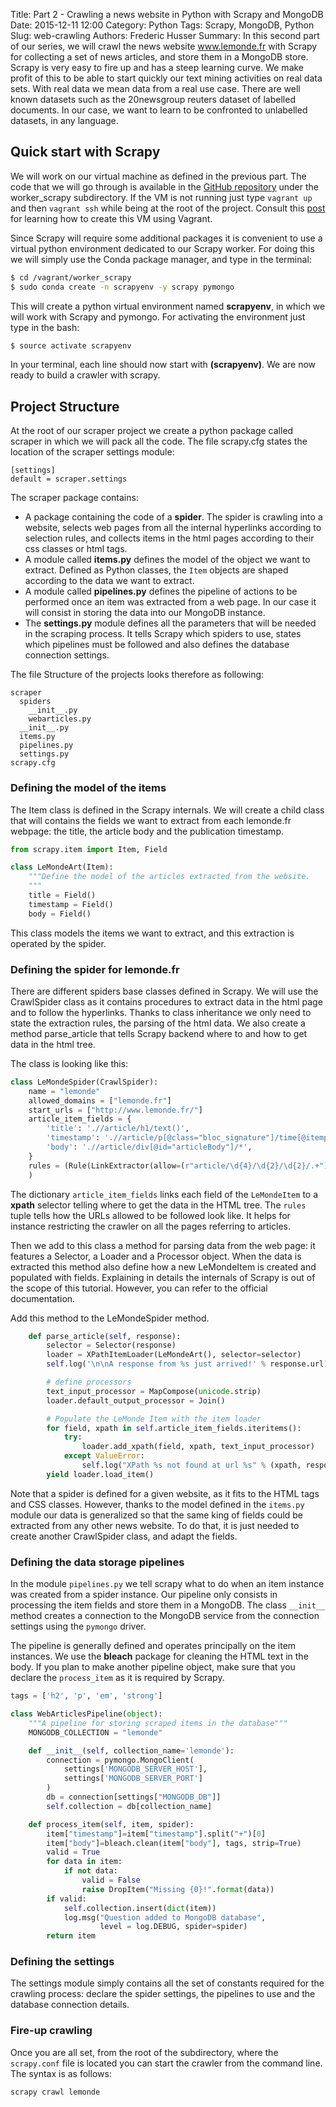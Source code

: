 Title: Part 2 - Crawling a news website in Python with Scrapy and MongoDB
Date: 2015-12-11 12:00
Category: Python
Tags: Scrapy, MongoDB, Python
Slug: web-crawling
Authors: Frederic Husser
Summary: In this second part of our series, we will crawl the news website www.lemonde.fr with Scrapy for collecting a set of news articles, and store them in a MongoDB store. Scrapy is very easy to fire up and has a steep learning curve. We make profit of this to be able to start quickly our text mining activities on real data sets. With real data we mean data from a real use case. There are well known datasets such as the 20newsgroup reuters dataset of labelled documents. In our case, we want to learn to be confronted to unlabelled datasets, in any language.

## Quick start with Scrapy

We will work on our virtual machine as defined in the previous part. The code that we will go through is available in the [GitHub repository](https://github.com/fredhusser/collective_intelligence) under the worker_scrapy subdirectory. If the VM is not running just type `vagrant up` and then `vagrant ssh` while being at the root of the project. Consult this [post]({filename}Prog_Part1.md) for learning how to create this VM using Vagrant.

Since Scrapy will require some additional packages it is convenient to use a virtual python environment dedicated to our Scrapy worker. For doing this we will simply use the Conda package manager, and type in the terminal:

```bash
$ cd /vagrant/worker_scrapy
$ sudo conda create -n scrapyenv -y scrapy pymongo
```

This will create a python virtual environment named **scrapyenv**, in which we will work with Scrapy and pymongo. For activating the environment just type in the bash:

```bash
$ source activate scrapyenv
```

In your terminal, each line should now start with **(scrapyenv)**. We are now ready to build a crawler with scrapy.

## Project Structure

At the root of our scraper project we create a python package called scraper in which we will pack all the code. The file scrapy.cfg states the location of the scraper settings module:

```
[settings]
default = scraper.settings
```

The scraper package contains:

+ A package containing the code of a **spider**. The spider is crawling into a website, selects web pages from all the internal hyperlinks according to selection rules, and collects items in the html pages according to their css classes or html tags.
+ A module called **items.py** defines the model of the object we want to extract. Defined as Python classes, the `Item` objects are shaped according to the data we want to extract.
+ A module called **pipelines.py** defines the pipeline of actions to be performed once an item was extracted from a web page. In our case it will consist in storing the data into our MongoDB instance.
+ The **settings.py** module defines all the parameters that will be needed in the scraping process. It tells Scrapy which spiders to use, states which pipelines must be followed and also defines the database connection settings.

The file Structure of the projects looks therefore as following:

```
scraper
  spiders
    __init__.py
    webarticles.py
  __init__.py
  items.py
  pipelines.py
  settings.py
scrapy.cfg
```

### Defining the model of the items

The Item class is defined in the Scrapy internals. We will create a child class that will contains the fields we want to extract from each lemonde.fr webpage: the title, the article body and the publication timestamp.

```python
from scrapy.item import Item, Field

class LeMondeArt(Item):
    """Define the model of the articles extracted from the website.
    """
    title = Field()
    timestamp = Field()
    body = Field()
```

This class models the items we want to extract, and this extraction is operated by the spider. 

### Defining the spider for lemonde.fr

There are different spiders base classes defined in Scrapy. We will use the CrawlSpider class as it contains procedures to extract data in the html page and to follow the hyperlinks. Thanks to class inheritance we only need to state the extraction rules, the parsing of the html data. We also create a method parse_article that tells Scrapy backend where to and how to get data in the html tree.

The class is looking like this:

```python
class LeMondeSpider(CrawlSpider):
    name = "lemonde"
    allowed_domains = ["lemonde.fr"]
    start_urls = ["http://www.lemonde.fr/"]
    article_item_fields = {
        'title': './/article/h1/text()',
        'timestamp': './/article/p[@class="bloc_signature"]/time[@itemprop="datePublished"]/@datetime',
        'body': './/article/div[@id="articleBody"]/*',
    }
    rules = (Rule(LinkExtractor(allow=(r"article/\d{4}/\d{2}/\d{2}/.+")), callback="parse_article", follow=True),
    )
```

The dictionary `article_item_fields` links each field of the `LeMondeItem` to a **xpath** selector telling where to get the data in the HTML tree. The `rules` tuple tells how the URLs allowed to be followed look like. It helps for instance restricting the crawler on all the pages referring to articles.

Then we add to this class a method for parsing data from the web page: it features a Selector, a Loader and a Processor object. When the data is extracted this method also define how a new LeMondeItem is created and populated with fields. Explaining in details the internals of Scrapy is out of the scope of this tutorial. However, you can refer to the official documentation.

Add this method to the LeMondeSpider method.

```python
    def parse_article(self, response):
        selector = Selector(response)
        loader = XPathItemLoader(LeMondeArt(), selector=selector)
        self.log('\n\nA response from %s just arrived!' % response.url)

        # define processors
        text_input_processor = MapCompose(unicode.strip)
        loader.default_output_processor = Join()

        # Populate the LeMonde Item with the item loader
        for field, xpath in self.article_item_fields.iteritems():
            try:
                loader.add_xpath(field, xpath, text_input_processor)
            except ValueError:
                self.log("XPath %s not found at url %s" % (xpath, response.url))
        yield loader.load_item()

```

Note that a spider is defined for a given website, as it fits to the HTML tags and CSS classes. However, thanks to the model defined in the `items.py` module our data is generalized so that the same king of fields could be extracted from any other news website. To do that, it is just needed to create another CrawlSpider class, and adapt the fields.

### Defining the data storage pipelines

In the module `pipelines.py` we tell scrapy what to do when an item instance was created from a spider instance. Our pipeline only consists in processing the item fields and store them in a MongoDB. The class `__init__` method creates a connection to the MongoDB service from the connection settings using the `pymongo` driver.

The pipeline is generally defined and operates principally on the item instances. We use the **bleach** package for cleaning the HTML text in the body. If you plan to make another pipeline object, make sure that you declare the `process_item` as it is required by Scrapy.

```python
tags = ['h2', 'p', 'em', 'strong']

class WebArticlesPipeline(object):
    """A pipeline for storing scraped items in the database"""
    MONGODB_COLLECTION = "lemonde"

    def __init__(self, collection_name='lemonde'):
        connection = pymongo.MongoClient(
            settings['MONGODB_SERVER_HOST'],
            settings['MONGODB_SERVER_PORT']
        )
        db = connection[settings["MONGODB_DB"]]
        self.collection = db[collection_name]

    def process_item(self, item, spider):
        item["timestamp"]=item["timestamp"].split("+")[0]
        item["body"]=bleach.clean(item["body"], tags, strip=True)
        valid = True
        for data in item:
            if not data:
                valid = False
                raise DropItem("Missing {0}!".format(data))
        if valid:
            self.collection.insert(dict(item))
            log.msg("Question added to MongoDB database",
                    level = log.DEBUG, spider=spider)
        return item
```

### Defining the settings

The settings module simply contains all the set of constants required for the crawling process: declare the spider settings, the pipelines to use and the database connection details.

### Fire-up crawling

Once you are all set, from the root of the subdirectory, where the `scrapy.conf` file is located you can start the crawler from the command line. The syntax is as follows:

```bash
scrapy crawl lemonde
```
